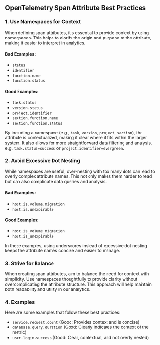## OpenTelemetry Span Attribute Best Practices

### 1. Use Namespaces for Context

When defining span attributes, it's essential to provide context by using namespaces. This helps to clarify the origin and purpose of the attribute, making it easier to interpret in analytics.

#### Bad Examples:
- `status`
- `identifier`
- `function.name`
- `function.status`

#### Good Examples:
- `task.status`
- `version.status`
- `project.identifier`
- `section.function.name`
- `section.function.status`

By including a namespace (e.g., `task`, `version`, `project`, `section`), the attribute is contextualized, making it clear where it fits within the larger system. It also allows for more straightforward data filtering and analysis. e.g. `task.status=success` or `project.identifier=evergreen`.

### 2. Avoid Excessive Dot Nesting

While namespaces are useful, over-nesting with too many dots can lead to overly complex attribute names. This not only makes them harder to read but can also complicate data queries and analysis.

#### Bad Examples:
- `host.is.volume.migration`
- `host.is.unexpirable`

#### Good Examples:
- `host.is_volume_migration`
- `host.is_unexpirable`

In these examples, using underscores instead of excessive dot nesting keeps the attribute names concise and easier to manage.

### 3. Strive for Balance

When creating span attributes, aim to balance the need for context with simplicity. Use namespaces thoughtfully to provide clarity without overcomplicating the attribute structure. This approach will help maintain both readability and utility in our analytics.

### 4. Examples

Here are some examples that follow these best practices:

- `service.request.count` (Good: Provides context and is concise)
- `database.query.duration` (Good: Clearly indicates the context of the metric)
- `user.login.success` (Good: Clear, contextual, and not overly nested)

